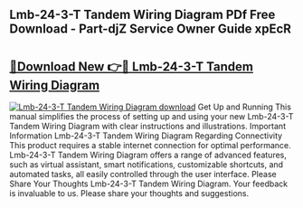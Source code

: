 ## Lmb-24-3-T Tandem Wiring Diagram PDf Free Download - Part-djZ Service Owner Guide xpEcR

# <h2><a href="http://dflqqq.blite.top/?on=Lmb-24-3-T+Tandem+Wiring+Diagram">🔗Download New 👉🔴 Lmb-24-3-T Tandem Wiring Diagram</a></h2>

[![Lmb-24-3-T Tandem Wiring Diagram download](https://i.imgur.com/lujVjoI.png)](http://dflqqq.blite.top/?on=Lmb-24-3-T+Tandem+Wiring+Diagram)
Get Up and Running This manual simplifies the process of setting up and using your new Lmb-24-3-T Tandem Wiring Diagram with clear instructions and illustrations. Important Information Lmb-24-3-T Tandem Wiring Diagram Regarding Connectivity This product requires a stable internet connection for optimal performance. Lmb-24-3-T Tandem Wiring Diagram offers a range of advanced features, such as virtual assistant, smart notifications, customizable shortcuts, and automated tasks, all easily controlled through the user interface. Please Share Your Thoughts Lmb-24-3-T Tandem Wiring Diagram. Your feedback is invaluable to us. Please share your thoughts and suggestions.
